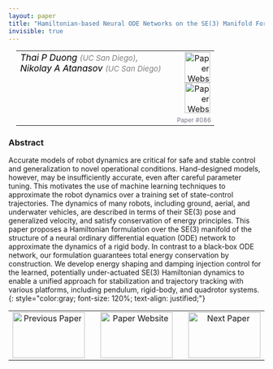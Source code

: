 ```yaml
---
layout: paper
title: "Hamiltonian-based Neural ODE Networks on the SE(3) Manifold For Dynamics Learning and Control"
invisible: true
---
```

<table width = "95%" style="padding-left: 15px; margin-left: auto; margin-right: 10px;">
<tr><td style = "vertical-align: top; padding-right: 25px;" rowspan="2">
<span style="color:black; font-size: 110%;"><i>
Thai P Duong <span style="color:gray; font-size: 85%">(UC San Diego)</span><span style="color:gray; font-size: 100%">,</span><br>  Nikolay A Atanasov <span style="color:gray; font-size: 85%">(UC San Diego)</span>
</i></span>
</td>
<td style="text-align: right;"><a href="http://www.roboticsproceedings.org/rss17/p086.pdf"><img src="{{ site.baseurl }}/images/paper_link.png" alt="Paper Website" width = "50"  height = "60"/></a><br> <a href="https://thaipduong.github.io/SE3HamDL/"><img src="{{ site.baseurl }}/images/website_link.png" alt="Paper Website" width = "50"  height = "60"/></a><br>    </td>
</tr>
<tr>
<td style="color:#777789; text-align:right; font-size: 75%; margin-right:10px;">Paper&nbsp;#086</td>
</tr>
</table>


### Abstract
Accurate models of robot dynamics are critical for safe and stable control and generalization to novel operational conditions. Hand-designed models, however, may be insufficiently accurate, even after careful parameter tuning. This motivates the use of machine learning techniques to approximate the robot dynamics over a training set of state-control trajectories. The dynamics of many robots, including ground, aerial, and underwater vehicles, are described in terms of their SE(3) pose and generalized velocity, and satisfy conservation of energy principles. This paper proposes a Hamiltonian formulation over the SE(3) manifold of the structure of a neural ordinary differential equation (ODE) network to approximate the dynamics of a rigid body. In contrast to a black-box ODE network, our formulation guarantees total energy conservation by construction. We develop energy shaping and damping injection control for the learned, potentially under-actuated SE(3) Hamiltonian dynamics to enable a unified approach for stabilization and trajectory tracking with various platforms, including pendulum, rigid-body, and quadrotor systems.
{: style="color:gray; font-size: 120%; text-align: justified;"}



<table width="100%">
 <tr>
    <td style="width: 30%; text-align: center;"><a href="{{ site.baseurl }}/program/papers/085/">
<img src="{{ site.baseurl }}/images/previous_icon.png"
       alt="Previous Paper" width = "142"  height = "90"/> 
</a> </td>
<td style="text-align: center;"><a href="{{ site.baseurl }}/program/papers">
<img src="{{ site.baseurl }}/images/overview_icon.png"
       alt="Paper Website" width = "142"  height = "90"/> 
</a> </td>
    <td style="width: 30%; text-align: center;"><a href="{{ site.baseurl }}/program/papers/087/">
    <img src="{{ site.baseurl }}/images/next_icon.png"
        alt="Next Paper" width = "142"  height = "90"/>
    </a></td>
</tr>
</table>